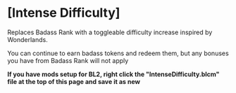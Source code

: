 # [Intense Difficulty]

Replaces Badass Rank with a toggleable difficulty increase inspired by Wonderlands.

You can continue to earn badass tokens and redeem them, but any bonuses you have from Badass Rank will not apply

**If you have mods setup for BL2, right click the "IntenseDifficulty.blcm" file at the top of this page and save it as new**
